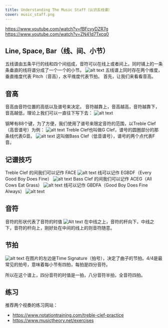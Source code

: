 ```yaml
---
title: Understanding The Music Staff（认识五线谱）
cover: music_staff.png
---
```

<https://www.youtube.com/watch?v=fBFcyyDZR7g>
<https://www.youtube.com/watch?v=ZN41d7Txcq0>

## Line, Space, Bar（线、间、小节）

五线谱由五条平行的线和四个间组成，音符可以在线上或者间上。同时铺上的一条条垂直的线将谱分成了一个一个的小节。
![alt text](image-4.png)
五线谱上同时存在两个维度，垂直维度代表 Pitch（音高），水平维度代表节拍。
首先，让我们来看看音高。

## 音高

音高由音符位置的高低以及谱号来决定。
音符越靠上，音高越高，音符越靠下，音高越低，理论上我们可以一直往下写下去：
![alt text](image-7.png)

钢琴有88个键，为了方便，我们使用了谱号来限定音符的范围，以Treble Clef（高音谱号）为例：
![alt text](image.png)
Treble Clef也叫做G Clef，谱号的圆圈部分的那条线代表G音。
![alt text](image-6.png)
这叫做Bass Clef（低音谱号），谱号的两个点代表F音。

## 记谱技巧

Treble Clef 的间我们可以记作 FACE
![alt text](image-1.png)
线可以记作 EGBDF（Every Good Boy Does Fine）
![alt text](image-2.png)
Bass Clef 的间我们可以记作 ACEG（All Cows Eat Grass）
![alt text](image-3.png)
线可以记作 GBDFA（Good Boy Does Fine Always）
![alt text](image-5.png)

## 音符

音符的形状代表了音符的时值
![Alt text](image-15.png)
在中线之上，音符的杆向下，中线之下，音符的杆向上，刚好处在中间的线上的则音符随意。
## 节拍

![alt text](image-13.png)
在图片的左边是Time Signature（拍号），决定了曲子的节拍。4/4是最常见的拍号，意味着每小节有四拍，每拍是四分音符。

所以在这个谱上，四分音符的时值是一拍，八分音符半拍，全音符四拍。

## 练习

推荐两个视奏的练习网站：

- <https://www.notationtraining.com/treble-clef-practice>
- <https://www.musictheory.net/exercises>
